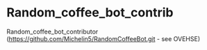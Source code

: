 # Random_coffee_bot_contrib

Random_coffee_bot_contributor (https://github.com/Michelin5/RandomCoffeeBot.git - see OVEHSE)
